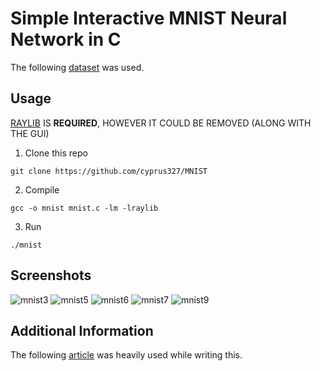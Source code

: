 # Simple Interactive MNIST Neural Network in C

The following [dataset](https://www.kaggle.com/datasets/hojjatk/mnist-dataset?resource=download) was used.

## Usage
[RAYLIB](https://github.com/raysan5/raylib) IS **REQUIRED**, HOWEVER IT COULD BE REMOVED (ALONG WITH THE GUI)

1) Clone this repo
```shell
git clone https://github.com/cyprus327/MNIST
```
2) Compile
```shell
gcc -o mnist mnist.c -lm -lraylib
```
3) Run
```shell
./mnist
```

## Screenshots
![mnist3](https://github.com/user-attachments/assets/dba45957-ca7a-4b46-b594-aa851b18ebdc)
![mnist5](https://github.com/user-attachments/assets/fc7a6651-0cd5-4832-a1a8-482a3ff9d8e5)
![mnist6](https://github.com/user-attachments/assets/2830060d-7b65-4b2b-b262-8ac2827865d1)
![mnist7](https://github.com/user-attachments/assets/682474b4-febb-4a6a-a28f-36f9380ee576)
![mnist9](https://github.com/user-attachments/assets/67c9e5df-b39f-4b9b-b29a-af374ba0a2ab)


## Additional Information
The following [article](https://x.com/konradgajdus/status/1837196363735482396) was heavily used while writing this.

